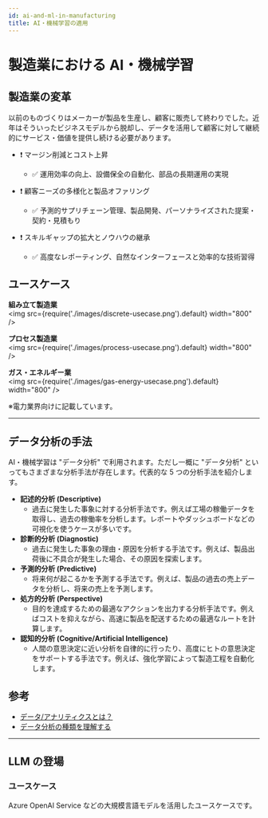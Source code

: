 ```yaml
---
id: ai-and-ml-in-manufacturing
title: AI・機械学習の適用
---
```

# 製造業における AI・機械学習

## 製造業の変革
以前のものづくりはメーカーが製品を生産し、顧客に販売して終わりでした。近年はそういったビジネスモデルから脱却し、データを活用して顧客に対して継続的にサービス・価値を提供し続ける必要があります。

- :exclamation: マージン削減とコスト上昇
  - :white_check_mark: 運用効率の向上、設備保全の自動化、部品の長期運用の実現

- :exclamation: 顧客ニーズの多様化と製品オファリング
  - :white_check_mark: 予測的サプリチェーン管理、製品開発、パーソナライズされた提案・契約・見積もり

- :exclamation: スキルギャップの拡大とノウハウの継承
  - :white_check_mark: 高度なレポーティング、自然なインターフェースと効率的な技術習得

## ユースケース
**組み立て製造業**<br/>
<img src={require('./images/discrete-usecase.png').default} width="800" /><br />


**プロセス製造業**<br/>
<img src={require('./images/process-usecase.png').default} width="800" /><br />

**ガス・エネルギー業**<br/>
<img src={require('./images/gas-energy-usecase.png').default} width="800" /><br />

※電力業界向けに記載しています。

---

## データ分析の手法
AI・機械学習は "データ分析" で利用されます。ただし一概に "データ分析" といってもさまざまな分析手法が存在します。代表的な 5 つの分析手法を紹介します。

- **記述的分析 (Descriptive)**
  - 過去に発生した事象に対する分析手法です。例えば工場の稼働データを取得し、過去の稼働率を分析します。レポートやダッシュボードなどの可視化を使うケースが多いです。
- **診断的分析 (Diagnostic)**
  - 過去に発生した事象の理由・原因を分析する手法です。例えば、製品出荷後に不具合が発生した場合、その原因を探索します。
- **予測的分析 (Predictive)**
  - 将来何が起こるかを予測する手法です。例えば、製品の過去の売上データを分析し、将来の売上を予測します。
- **処方的分析 (Perspective)**
  - 目的を達成するための最適なアクションを出力する分析手法です。例えばコストを抑えながら、高速に製品を配送するための最適なルートを計算します。
- **認知的分析 (Cognitive/Artificial Intelligence)**
  - 人間の意思決定に近い分析を自律的に行ったり、高度にヒトの意思決定をサポートする手法です。例えば、強化学習によって製造工程を自動化します。

## 参考
- [データ/アナリティクスとは？](https://www.gartner.co.jp/ja/topics/data-and-analytics)
- [データ分析の種類を理解する](https://learn.microsoft.com/ja-jp/training/modules/understand-concepts-of-data-analytics/2-understand-data-analytics-types)

---
## LLM の登場
### ユースケース 
Azure OpenAI Service などの大規模言語モデルを活用したユースケースです。





